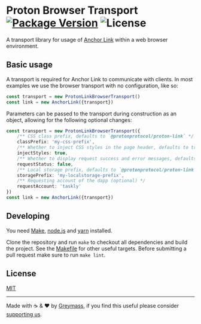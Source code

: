 # Proton Browser Transport [![Package Version](https://img.shields.io/npm/v/@protonprotocol/proton-link-browser-transport.svg?style=flat-square)](https://www.npmjs.com/package/@protonprotocol/proton-link-browser-transport) ![License](https://img.shields.io/npm/l/@protonprotocol/proton-link-browser-transport.svg?style=flat-square)

A transport library for usage of [Anchor Link](https://github.com/greymass/@protonprotocol/proton-link) within a web browser environment.

## Basic usage

A transport is required for Anchor Link to communicate with clients. In most examples we use the browser transport with no configuration, like so:

```ts
const transport = new ProtonLinkBrowserTransport()
const link = new AnchorLink({transport})
```

Parameters can be passed to the transport during construction as an object, allowing for the following optional changes:

```ts
const transport = new ProtonLinkBrowserTransport({
    /** CSS class prefix, defaults to `@protonprotocol/proton-link` */
    classPrefix: 'my-css-prefix',
    /** Whether to inject CSS styles in the page header, defaults to true. */
    injectStyles: true,
    /** Whether to display request success and error messages, defaults to true */
    requestStatus: false,
    /** Local storage prefix, defaults to `@protonprotocol/proton-link`. */
    storagePrefix: 'my-localstorage-prefix',
    /** Requesting account of the dapp (optional) */
    requestAccount: 'taskly'
})
const link = new AnchorLink({transport})
```

## Developing

You need [Make](https://www.gnu.org/software/make/), [node.js](https://nodejs.org/en/) and [yarn](https://classic.yarnpkg.com/en/docs/install) installed.

Clone the repository and run `make` to checkout all dependencies and build the project. See the [Makefile](./Makefile) for other useful targets. Before submitting a pull request make sure to run `make lint`.

## License

[MIT](./LICENSE.md)

---

Made with ☕️ & ❤️ by [Greymass](https://greymass.com), if you find this useful please consider [supporting us](https://greymass.com/support-us).
